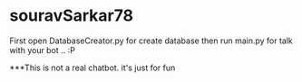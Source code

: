 # souravSarkar78

First open DatabaseCreator.py for create database
then run main.py for talk with your bot .. :P


***This is not a real chatbot. it's just for fun
